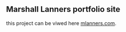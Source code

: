 ## Marshall Lanners portfolio site

this project can be viwed here [mlanners.com](https://github.com/facebook/create-react-app).